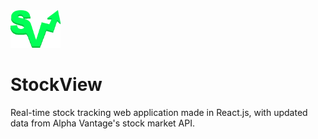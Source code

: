 <img src="./public/logo2green.png" alt="StockView" width="80" height="60" />

# StockView 
Real-time stock tracking web application made in React.js, with updated data from Alpha Vantage's stock market API.
